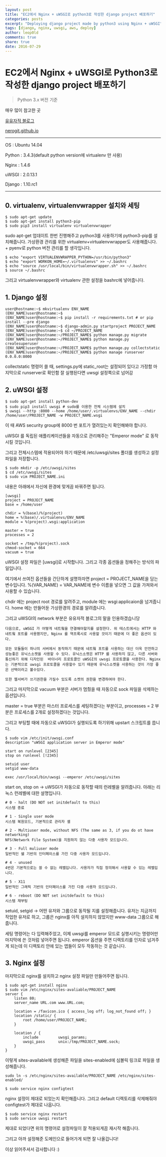 ```yaml
---
layout: post
title: "EC2에서 Nginx + uWSGI로 python3로 작성한 django project 배포하기"
categories: posts
excerpt: "Deploying django project made by python3 using Nginx + uWSGI"
tags: [django, nginx, uwsgi, aws, deploy]
author: leop0ld
comments: true
share: true
date: 2016-07-29
---
```


# EC2에서 Nginx + uWSGI로 Python3로 작성한 django project 배포하기
> Python 3.x 버전 기준

매우 많이 참고한 곳

[유유자적 블로그](http://jeongyoungho80.blogspot.kr/2015/06/1404-django-uwsgi-nginx.html)

[nerogit.github.io](http://nerogit.github.io/2016/02/23/python3-django-nginx-uwsgi-deploy/)

--------------------------------------------------------------

OS     : Ubuntu 14.04

Python : 3.4.3(default python version에 virtualenv 만 사용)

Nginx  : 1.4.6

uWSGI  : 2.0.13.1

Django : 1.10.rc1

--------------------------------------------------------------


## 0. virtualenv, virtualenvwrapper 설치와 세팅

```shell
$ sudo apt-get update
$ sudo apt-get install python3-pip
$ sudo pip3 install virtualenv virtualenvwrapper
```

sudo apt-get 업데이트 한번 진행해주고
python3를 사용하기에 python3-pip를 설치해줍니다.
가상환경 관리를 위한 virtualenv+virtualenvwrapper도 사용해줍니다. + pyenv로 python 버전 관리를 할 생각입니다.

```shell
$ echo "export VIRTUALENVWRAPPER_PYTHON=/usr/bin/python3"
$ echo "export WORKON_HOME=~/.virtualenvs" >> ~/.bashrc
$ echo "source /usr/local/bin/virtualenvwrapper.sh" >> ~/.bashrc
$ source ~/.bashrc
```

그리고 virtualenvwrapper와 virtualenv 관한 설정을 bashrc에 넣어줍니다.


## 1. Django 설정

```shell
user@hostname:~$ mkvirtualenv ENV_NAME
(ENV_NAME)user@hostname:~$
(ENV_NAME)user@hostname:~$ pip install -r requirements.txt # or pip install --pre django
(ENV_NAME)user@hostname:~$ django-admin.py startproject PROJECT_NAME
(ENV_NAME)user@hostname:~$ cd ~/PROJECT_NAME
(ENV_NAME)user@hostname:~/PROJECT_NAME$ python manage.py migrate
(ENV_NAME)user@hostname:~/PROJECT_NAME$ python manage.py createsuperuser
(ENV_NAME)user@hostname:~/PROJECT_NAME$ python manage.py collectstatic
(ENV_NAME)user@hostname:~/PROJECT_NAME$ python manage runserver 0.0.0.0:8000
```

collectstatic 명령어 쓸 때, settings.py에 static_root는 설정되어 있다고 가정함
마지막으로 runserver로 확인함
잘 실행된다면 uwsgi 설정쪽으로 넘어감

<script async src="//pagead2.googlesyndication.com/pagead/js/adsbygoogle.js"></script>
<ins class="adsbygoogle"
     style="display:block; text-align:center;"
     data-ad-format="fluid"
     data-ad-layout="in-article"
     data-ad-client="ca-pub-1864899826477546"
     data-ad-slot="2703362319"></ins>
<script>
     (adsbygoogle = window.adsbygoogle || []).push({});
</script>

## 2. uWSGI 설정

```shell
$ sudo apt-get install python-dev
$ sudo pip3 install uwsgi # sudo를 이용한 전체 시스템에 설치
$ uwsgi --http :8000 --home /home/user/.virtualenvs/ENV_NAME --chdir /home/user/PROJECT_NAME -w PROJECT_NAME.wsgi
```

이 때 AWS security group에 8000 번 포트가 열려있는지 확인해봐야 합니다.

uWSGI 를 독립된 애플리케이션들을 자동으로 관리해주는 "Emperor mode" 로 동작시킬 것입니다.

그리고 전체시스템에 적용되어야 하기 때문에 /etc/uwsgi/sites 폴더를 생성하고 설정파일을 저장합니다.

```shell
$ sudo mkdir -p /etc/uwsgi/sites
$ cd /etc/uwsgi/sites
$ sudo vim PROJECT_NAME.ini
```

내용은 아래에서 자신에 환경에 맞게끔 바꿔주면 됩니다.

```
[uwsgi]
project = PROJECT_NAME
base = /home/user

chdir = %(base)/%(project)
home = %(base)/.virtualenvs/ENV_NAME
module = %(project).wsgi:application

master = true
processes = 2

socket = /tmp/%(project).sock
chmod-socket = 664
vacuum = true
```

uWSGI 설정 파일은 [uwsgi]로 시작합니다.
그리고 각종 옵션들을 정해주는 방식의 파일입니다.

여기에서 쓰여진 옵션들을 간단하게 설명하자면
project = PROJECT_NAME을 담는 변수입니다.
%(VAR_NAME) = VAR_NAME에 변수 이름을 넣으면 그 값을 가져와서 사용할 수 있습니다.

chdir 에는 project root 경로를 알려주고, module 에는 wsgi:applicaion을 넘겨줍니다.
home 에는 만들어둔 가상환경의 경로를 알려줍니다.

그리고 uWSGI의 network 부분은 유유자적 블로그의 말을 인용하겠습니당

```
다음으로, uWSGI 가 어떻게 네트웤을 연결해야할지를 설정한다. 위 테스트에서는 HTTP 와 네트웤 포트를 사용했지만, Nginx 를 역프록시로 사용할 것이기 때문에 더 좋은 옵션이 있다.

모든 모듈들이 하나의 서버에서 동작하기 때문에 네트웤 포트를 사용하는 대신 더욱 안전하고 성능좋은 유닉스소켓을 사용할 수 있다. 유닉스소켓은 HTTP 를 사용하지 않고, 다른 서버와 통신하기 위해 디자인된  바이너리 프로토콜인 uWSGI의 uwsgi 프로토콜을 사용한다. Nginx 는 기본적으로 uwsgi 프로토콜을 사용할수 있기 때문에 유닉스소켓을 사용하는 것이 가장 좋은 선택이라고 볼수있다.

또한 웹서버가 쓰기권한을 가질수 있도록 소켓의 권한을 변경하여야 한다.
```

그리고 마지막으로 vacuum 부분은 서버가 멈췄을 때 자동으로 sock 파일을 삭제하는 옵션입니다.

master = true 부분은 마스터 프로세스를 세팅하겠다는 부분이고, processes = 2 부분은 프로세스를 2개로 설정하겠다는 것입니다.

그리고 부팅할 때에 자동으로 uWSGI가 실행되도록 하기위해 upstart 스크립트를 씁니다.

```
$ sudo vim /etc/init/uwsgi.conf
description "uWSGI application server in Emperor mode"

start on runlevel [2345]
stop on runlevel [!2345]

setuid user
setgid www-data

exec /usr/local/bin/uwsgi --emperor /etc/uwsgi/sites
```

start on, stop on -> uWSGI가 자동으로 동작할 때의 런레벨을 알려줍니다.
아래는 리눅스 런레벨에 대한 설명입니다.

```
# 0 - halt (DO NOT set initdefault to this)
시스템 종료

# 1 - Single user mode
시스템 복원모드, 기본적으로 관리자 셸

# 2 - Multiuser mode, without NFS (The same as 3, if you do ot have networking)
NFS(Network File System)을 지원하지 않는 다중 사용자 모드입니다.

# 3 - Full muliuser mode
일반적인 쉘 기반의 인터페이스를 가진 다중 사용자 모드입니다.

# 4 - unused
4번은 기본적으로는 쓸 수 없는 레벨입니다. 사용자가 직접 정의해서 사용할 수 있는 레벨입니다.

# 5 - X11
일반적인 그래픽 기반의 인터페이스를 가진 다중 사용자 모드입니다.

# 6 - reboot (DO NOT set initdefault to this)
시스템 재부팅
```

setuid, setgid -> 어떤 유저와 그룹으로 동작될 지를 설정해줍니다.
유저는 지금까지 작업한 유저로 하고, 그룹은 nginx를 아직 설치하지 않았지만 www-data 그룹으로 해줍니다.

세팅 명령어는 다 입력해주었고, 이제 uwsgi를 emperor 모드로 실행시키는 명령어만 마지막에 쓴 것처럼 넣어주면 됩니다.
emperor 옵션을 주면 디렉토리를 인자로 넘겨주게 되는데 이 디렉토리 안에 있는 앱들이 모두 작동하는 것 같습니다.


## 3. Nginx 설정

마지막으로 nginx를 설치하고 nginx 설정 파일만 만들어주면 됩니다.

```
$ sudo apt-get install nginx
$ sudo vim /etc/nginx/sites-avaliable/PROJECT_NAME
server {
    listen 80;
    server_name URL.com www.URL.com;

    location = /favicon.ico { access_log off; log_not_found off; }
    location /static/ {
        root /home/user/PROJECT_NAME;
    }

    location / {
        include         uwsgi_params;
        uwsgi_pass      unix:/tmp/PROJECT_NAME.sock;
    }
}
```

이렇게 sites-available에 생성해준 파일을 sites-enabled에 심볼릭 링크로 파일을 생성해줍니다.

```shell
sudo ln -s /etc/nginx/sites-available/PROJECT_NAME /etc/nginx/sites-enabled/
```

```shell
$ sudo service nginx configtest
```

nginx 설정이 제대로 되었는지 확인해줍니다.
그리고 default 디렉토리를 삭제해줘야 configtest가 제대로 나옵니다.

```shell
$ sudo service nginx restart
$ sudo service uwsgi restart
```

제대로 되었다면 위의 명령어로 설정파일이 잘 적용되게끔 재시작 해줍니다.

그리고 아까 설정해준 도메인으로 들어가게 되면 잘 나올겁니다!

이상 읽어주셔서 감사합니다 :)
